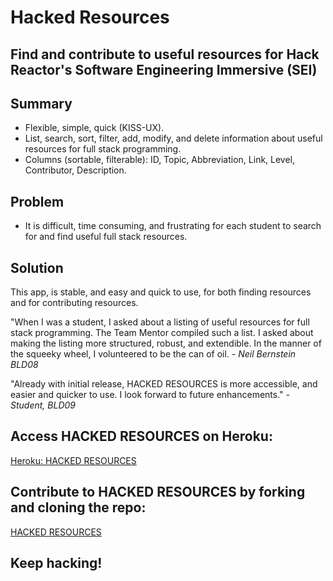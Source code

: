 # Hacked Resources
## Find and contribute to useful resources for Hack Reactor's Software Engineering Immersive (SEI)

## Summary
- Flexible, simple, quick (KISS-UX).
- List, search, sort, filter, add, modify, and delete information about useful resources for full stack programming. 
- Columns (sortable, filterable): ID, Topic, Abbreviation, Link, Level, Contributor, Description.

## Problem
- It is difficult, time consuming, and frustrating for each student to search for and find useful full stack resources.

## Solution
This app, is stable, and easy and quick to use, for both finding resources and for contributing resources. 

"When I was a student, I asked about a listing of useful resources for full stack programming. The Team Mentor compiled such a list. I asked about making the listing more structured, robust, and extendible. In the manner of the squeeky wheel, I volunteered to be the can of oil. *- Neil Bernstein BLD08*

"Already with initial release, HACKED RESOURCES is more accessible, and easier and quicker to use. I look forward to future enhancements." *- Student, BLD09*

## Access HACKED RESOURCES on Heroku:
[Heroku: HACKED RESOURCES](https://tranquil-mesa-77742.herokuapp.com/)

## Contribute to HACKED RESOURCES by forking and cloning the repo:
[HACKED RESOURCES](https://github.com/nsbernstein52/hacked-resources)

## **Keep hacking!**
